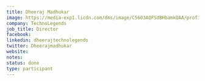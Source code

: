 ```yaml
---
title: Dheeraj Madhukar
image: https://media-exp1.licdn.com/dms/image/C5603AQFSdBHbamkQAA/profile-displayphoto-shrink_800_800/0/1624302801066?e=2147483647&v=beta&t=534YCtWQ_2F6iLgnYVbPn9f_EpvGWUG5r1TQ9onoHzk
company: TechnoLegends
job_title: Director
facebook:
linkedin: dheerajtechnolegends
twitter: Dheerajmadhukar
website:
notes:
status: done
type: participant
---
```

